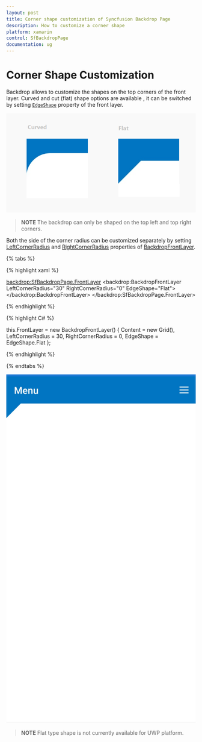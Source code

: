 ```yaml
---
layout: post
title: Corner shape customization of Syncfusion Backdrop Page
description: How to customize a corner shape
platform: xamarin
control: SfBackdropPage
documentation: ug
---
```


# Corner Shape Customization

Backdrop allows to customize the shapes on the top corners of the front layer. Curved and cut (flat) shape options are available , it can be switched by setting [`EdgeShape`](https://help.syncfusion.com/cr/xamarin/Syncfusion.SfBackdrop.XForms~Syncfusion.XForms.Backdrop.BackdropFrontLayer~EdgeShape.html) property of the front layer.

![CornerType image](CornerShape_images/CornerType.png)

>**NOTE**
The backdrop can only be shaped on the top left and top right corners.

Both the side of the corner radius can be customized separately by setting [LeftCornerRadius](https://help.syncfusion.com/cr/xamarin/Syncfusion.SfBackdrop.XForms~Syncfusion.XForms.Backdrop.BackdropFrontLayer~LeftCornerRadius.html) and [RightCornerRadius](https://help.syncfusion.com/cr/xamarin/Syncfusion.SfBackdrop.XForms~Syncfusion.XForms.Backdrop.BackdropFrontLayer~RightCornerRadius.html) properties of [BackdropFrontLayer](https://help.syncfusion.com/cr/xamarin/Syncfusion.SfBackdrop.XForms~Syncfusion.XForms.Backdrop.BackdropFrontLayer.html).

{% tabs %} 

{% highlight xaml %} 

<backdrop:SfBackdropPage.FrontLayer>
        <backdrop:BackdropFrontLayer LeftCornerRadius="30" RightCornerRadius="0" EdgeShape="Flat">
            <Grid />
        </backdrop:BackdropFrontLayer>
</backdrop:SfBackdropPage.FrontLayer> 


{% endhighlight %}

{% highlight C# %} 

this.FrontLayer = new BackdropFrontLayer()
{
	Content = new Grid(),
	LeftCornerRadius = 30,
	RightCornerRadius = 0,
	EdgeShape = EdgeShape.Flat
};

{% endhighlight %}

{% endtabs %}

![Flat shape top right corner](CornerShape_images/FrontLayer_CornerShape.jpg)

>**NOTE**
Flat type shape is not currently available for UWP platform.



